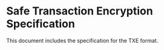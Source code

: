 # Safe Transaction Encryption Specification

This document includes the specification for the TXE format.
